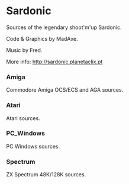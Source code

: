 # Sardonic
Sources of the legendary shoot'm'up Sardonic.

Code & Graphics by MadAxe.

Music by Fred.

More info: http://sardonic.planetaclix.pt

### Amiga
Commodore Amiga OCS/ECS and AGA sources.

### Atari
Atari sources.

### PC_Windows
PC Windows sources.

### Spectrum
ZX Spectrum 48K/128K sources.
